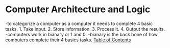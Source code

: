  # Computer Architecture and Logic
 
-to categorize a computer as a computer it needs to complete 4 basic tasks. 1. Take input. 2. Store information. 3. Process it. 4. Output the results.
-computers work in bianary or 1 and 0.
-bianary is the back bone of how computers complete their 4 basics tasks.
[Table of Contents](README.md)